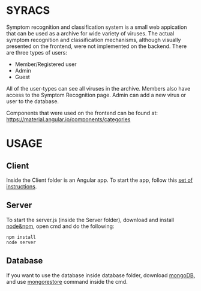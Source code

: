 # SYRACS
Symptom recognition and classification system is a small web appication that can be used as a archive for wide variety of viruses. The actual symptom recognition and classification mechanisms, although visually presented on the frontend, were not implemented on the backend.
There are three types of users:
- Member/Registered user
- Admin
- Guest

All of the user-types can see all viruses in the archive.
Members also have access to the Symptom Recognition page. Admin can add a new virus or user to the database.

Components that were used on the frontend can be found at: https://material.angular.io/components/categories

# USAGE
## Client
Inside the Client folder is an Angular app. To start the app, follow this [set of instructions](https://angular.io/guide/setup-local).
## Server
To start the server.js (inside the Server folder), download and install [node&npm](https://nodejs.org/en/), open cmd and do the following:
```
npm install
node server
```
## Database
If you want to use the database inside database folder, download [mongoDB](https://www.mongodb.com/try/download/enterprise), and use [mongorestore](https://docs.mongodb.com/manual/reference/program/mongorestore/) command inside the cmd.
